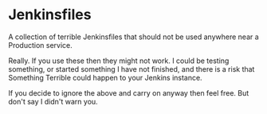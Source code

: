 # Jenkinsfiles

A collection of terrible Jenkinsfiles that should not be used anywhere near a Production service.

Really. If you use these then they might not work. I could be testing something, or started something I have not finished, and there is a risk that Something Terrible could happen to your Jenkins instance.

If you decide to ignore the above and carry on anyway then feel free. But don't say I didn't warn you.
